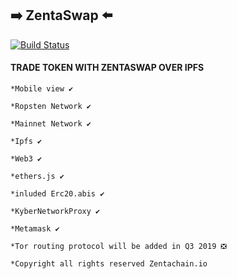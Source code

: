 ## :arrow_right: ZentaSwap :arrow_left:

[![Build Status](https://travis-ci.org/dwyl/esta.svg?branch=master)](zentachain.io)

#### TRADE TOKEN WITH ZENTASWAP OVER IPFS


````
*Mobile view ✔️

*Ropsten Network ✔️

*Mainnet Network ✔️

*Ipfs ✔️

*Web3 ✔️

*ethers.js ✔️

*inluded Erc20.abis ✔️

*KyberNetworkProxy ✔️

*Metamask ✔️

*Tor routing protocol will be added in Q3 2019 ❎

*Copyright all rights reserved Zentachain.io
````
